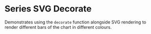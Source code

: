 # Series SVG Decorate

Demonstrates using the `decorate` function alongside SVG rendering to render different bars of the chart in different colours.

